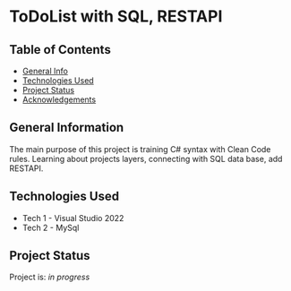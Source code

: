 # ToDoList with SQL, RESTAPI
## Table of Contents
* [General Info](#general-information)
* [Technologies Used](#technologies-used)
* [Project Status](#project-status)
* [Acknowledgements](#acknowledgements)

## General Information
The main purpose of this project is training C# syntax with Clean Code rules. Learning about projects layers, connecting with SQL data base, add RESTAPI.

## Technologies Used
- Tech 1 - Visual Studio 2022
- Tech 2 - MySql

## Project Status
Project is: _in progress_ 
